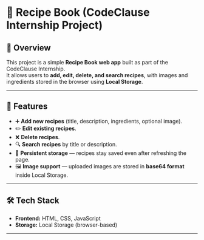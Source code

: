 # 🍲 Recipe Book (CodeClause Internship Project)

## 📌 Overview
This project is a simple **Recipe Book web app** built as part of the CodeClause Internship.  
It allows users to **add, edit, delete, and search recipes**, with images and ingredients stored in the browser using **Local Storage**.

---

## 🚀 Features
- ➕ **Add new recipes** (title, description, ingredients, optional image).
- ✏️ **Edit existing recipes**.
- ❌ **Delete recipes**.
- 🔍 **Search recipes** by title or description.
- 💾 **Persistent storage** — recipes stay saved even after refreshing the page.
- 🖼️ **Image support** — uploaded images are stored in **base64 format** inside Local Storage.

---

## 🛠️ Tech Stack
- **Frontend:** HTML, CSS, JavaScript  
- **Storage:** Local Storage (browser-based)

---
